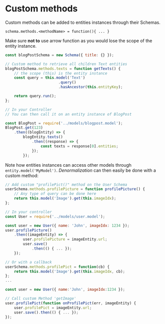 # Custom methods

Custom methods can be added to entities instances through their Schemas.

`schema.methods.<methodName> = function(){ ... }`

Make sure **not to** use arrow function as you would lose the scope of the entity instance.

```javascript
const blogPostSchema = new Schema({ title: {} });

// Custom method to retrieve all children Text entities
blogPostSchema.methods.texts = function getTexts() {
    // the scope (this) is the entity instance
    const query = this.model('Text')
                        .query()
                        .hasAncestor(this.entityKey);

    return query.run();
};

// In your Controller
// You can then call it on an entity instance of BlogPost

const BlogPost = require('../models/blogpost.model');
BlogPost.get(123)
    .then((blogEntity) => {
        blogEntity.texts()
            .then((response) => {
                const texts = response[0].entities;
            });
        });
```

Note how entities instances can access other models through `entity.model('MyModel')`. _Denormalization_ can then easily be done with a custom method:

```javascript
// Add custom "profilePict()" method on the User Schema
userSchema.methods.profilePicture = function profilePicture() {
    // Any type of query can be done here
    return this.model('Image').get(this.imageIdx);
};

// In your controller
const User = require('../models/user.model');

const user = new User({ name: 'John', imageIdx: 1234 });
user.profilePicture()
    .then((imageEntity) => {
        user.profilePicture = imageEntity.url;
        user.save()
            .then(() { ... });
    });

// Or with a callback
userSchema.methods.profilePict = function(cb) {
    return this.model('Image').get(this.imageIdx, cb);
};
...

const user = new User({ name:'John', imageIdx:1234 });

// Call custom Method 'getImage'
user.profilePict(function onProfilePict(err, imageEntity) {
    user.profilePict = imageEntity.url;
    user.save().then(() { ... });
});
```

